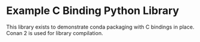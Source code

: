 # Example C Binding Python Library

This library exists to demonstrate conda packaging with C bindings in place. Conan 2 is used for library compilation.